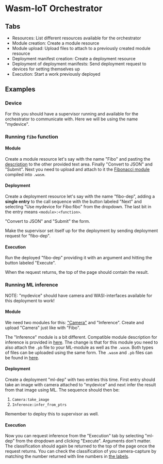 # Wasm-IoT Orchestrator

## Tabs
- Resources: List different resources available for the orchestrator
- Module creation: Create a module resource
- Module upload: Upload files to attach to a previously created module resource
- Deployment manifest creation: Create a deployment resource
- Deployment of deployment manifests: Send deployment request to devices for setting themselves up
- Execution: Start a work previously deployed

## Examples

### Device
For this you should have a supervisor running and available for the orchestrator
to communicate with. Here we will be using the name "mydevice".

### Running `fibo` function

#### Module
Create a module resource let's say with the name "Fibo" and pasting the [description](https://github.com/LiquidAI-project/wasmiot-modules/blob/main/modules/fibo/open-api-description.json) to the other provided text area. Finally "Convert to JSON" and "Submit".
Next you need to upload and attach to it the [Fibonacci module](https://github.com/LiquidAI-project/wasmiot-modules/tree/main/modules/fibo) compiled into `.wasm`. 

#### Deployment
Create a deployment resource let's say with the name "fibo-dep", adding a __single
entry__ to the call sequence with the button labeled "Next" and selecting
"Use mydevice for Fibo:fibo" from the dropdown. The last bit in the entry means `<module>:<function>`.

"Convert to JSON" and "Submit" the form.

Make the supervisor set itself up for the deployment by sending deployment request for "fibo-dep".

#### Execution
Run the deployed "fibo-dep" providing it with an argument and hitting the button labeled "Execute".

When the request returns, the top of the page should contain the result.

### Running ML inference

NOTE: "mydevice" should have camera and WASI-interfaces available for this deployment to work!

#### Module
We need two modules for this: ["Camera"](https://github.com/LiquidAI-project/wasmiot-modules/tree/main/modules/camera) and "Inference".
Create and upload "Camera" just like with "Fibo".

The "Inference" module is a bit different. 
Compatible module description for inference is provided in [here](https://github.com/LiquidAI-project/wasmiot-modules/blob/main/modules/object-inference-open-api-description.json).
The change is that for this module you need to also attach the `.pb` file to
your ML-module as well as the `.wasm`. Both types of files can be uploaded using the same form.
The `.wasm` and `.pb` files can be found in [here](https://github.com/radu-matei/wasi-tensorflow-inference/tree/master/model).

#### Deployment
Create a deployment "ml-dep" with two entries this time. First entry should take an image with camera attached to "mydevice" and next infer the result from that image using ML. The sequence should then be:
1. `Camera:take_image`
2. `Inference:infer_from_ptrs`

Remember to deploy this to supervisor as well.

#### Execution
Now you can request inference from the "Execution" tab by selecting "ml-dep" from
the dropdown and clicking "Execute". Arguments don't matter. The classification should again be returned to the top of the page once the request returns. You can check the classification of you camera-capture by matching the number returned with line numbers in [the labels](https://github.com/radu-matei/wasi-tensorflow-inference/blob/master/model/labels.txt).